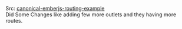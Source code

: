 Src: <a href='https://github.com/KasperTidemann/canonical-emberjs-routing-example'>canonical-emberjs-routing-example</a> <br>
Did Some Changes like adding few more outlets and they having more routes.